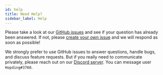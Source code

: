 ```yaml
---
id: help
title: Need Help?
sidebar_label: Help
---
```


Please take a look at our [GitHub issues](https://github.com/Hopding/pdf-lib/issues) and see if your question has already been answered. If not, please [create your own issue](https://github.com/Hopding/pdf-lib/issues/new) and we will respond as soon as possible!

We strongly prefer to use GitHub issues to answer questions, handle bugs, and discuss feature requests. But if you really need to communicate privately, please reach out on our [Discord server](https://discord.gg/Y7uuVMc). You can message user `Hopding#3760`.

